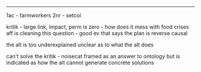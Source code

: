 
----

1ac - farmworkers
2nr - setcol

kritik - large link, impact, perm is zero - how does it mess with food crises
aff is cleaning this question - good ev that says the plan is reverse causal

the alt is too underexplained
unclear as to what the alt does

can't solve the kritik - noisecat framed as an answer to ontology but is indicated as how the alt cannot generate concrete solutions